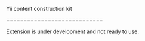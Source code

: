 
Yii content construction kit

============================

Extension is under development and not ready to use.